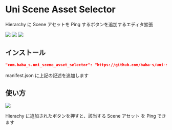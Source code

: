 # Uni Scene Asset Selector

Hierarchy に Scene アセットを Ping するボタンを追加するエディタ拡張

![](https://img.shields.io/badge/Unity-2018.4%2B-red.svg)
![](https://img.shields.io/badge/.NET-4.x-orange.svg)
[![](https://img.shields.io/github/license/baba-s/uni-scene-asset-selector.svg)](https://github.com/baba-s/uni-scene-asset-selector/blob/master/LICENSE)

## インストール

```json
"com.baba_s.uni_scene_asset_selector": "https://github.com/baba-s/uni-scene-asset-selector.git",
```

manifest.json に上記の記述を追加します  

## 使い方

![](https://cdn-ak.f.st-hatena.com/images/fotolife/b/baba_s/20190928/20190928190857.gif)

Hierachy に追加されたボタンを押すと、該当する Scene アセット を Ping できます  